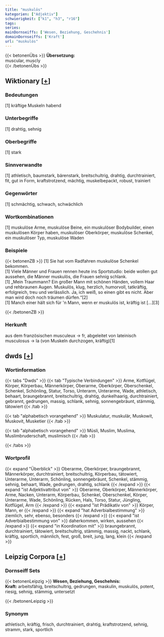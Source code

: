 ```yaml
---
title: "muskulös"
kategorien: ["Adjektiv"]
schwierigkeit: ["k1", "h3", "r16"]
tags:
series:
mainDornseiffs: ['Wesen, Beziehung, Geschehnis']
domainDornseiffs: ['Kraft']
url: "muskulös"
---
```


{{< betonenÜbs >}}
**Übersetzung:**  
muscular, muscly  
{{< /betonenÜbs >}}

## Wiktionary [[+](https://de.wiktionary.org/wiki/muskulös)]

### Bedeutungen
[1] kräftige Muskeln habend  

### Unterbegriffe
[1] drahtig, sehnig  

### Oberbegriffe
[1] stark  

### Sinnverwandte
[1] athletisch, baumstark, bärenstark, breitschultrig, drahtig, durchtrainiert, fit, gut in Form, kraftstrotzend, mächtig, muskelbepackt, robust, trainiert  

### Gegenwörter
[1] schmächtig, schwach, schwächlich  

### Wortkombinationen
[1] muskulöse Arme, muskulöse Beine, ein muskulöser Bodybuilder, einen muskulösen Körper haben, muskulöser Oberkörper, muskulöse Schenkel, ein muskulöser Typ, muskulöse Waden  

### Beispiele
{{< betonenZB >}}
[1] Sie hat vom Radfahren muskulöse Schenkel bekommen.  
[1] Viele Männer und Frauen rennen heute ins Sportstudio: beide wollen gut aussehen, die Männer muskulös, die Frauen sehnig schlank.  
[1] „Mein Traummann? Ein großer Mann mit schönen Händen, vollem Haar und rehbraunen Augen. Muskulös, klug, herzlich, humorvoll, tatkräftig, erfolgreich, treu und verlässlich. Ja, ich weiß, so einen gibt es nicht. Aber man wird doch noch träumen dürfen.“[2]  
[1] Manch einer hält sich für 'n Mann, wenn er muskulös ist, kräftig ist […][3]  

{{< /betonenZB >}}
### Herkunft
aus dem französischen musculeux → fr, abgeleitet von lateinisch musculosus → la (von Muskeln durchzogen, kräftig)[1]  



## dwds [[+](https://www.dwds.de/wb/muskulös)]

### Wortinformation
{{< tabs "Dwds" >}}
{{< tab "Typische Verbindungen" >}}
Arme, Kotflügel, Körper, Körperbau, Männerkörper, Oberarme, Oberkörper, Oberschenkel, Schenkel, Schönling, Statur, Torso, Unterarm, Unterarme, Wade, athletisch, behaart, braungebrannt, breitschultrig, drahtig, dunkelhaarig, durchtrainiert, gebrannt, gedrungen, massig, schlank, sehnig, sonnengebräunt, stämmig, tätowiert
{{< /tab >}}

{{< tab "alphabetisch vorangehend" >}}
Muskulatur, muskulär, Muskowit, Muskovit, Musketier
{{< /tab >}}

{{< tab "alphabetisch vorangehend" >}}
Müsli, Muslim, Muslima, Muslimbruderschaft, muslimisch
{{< /tab >}}

{{< /tabs >}}

### Wortprofil
{{< expand "Überblick" >}} Oberarme, Oberkörper, braungebrannt, Männerkörper, durchtrainiert, breitschultrig, Körperbau, tätowiert, Unterarme, Unterarm, Schönling, sonnengebräunt, Schenkel, stämmig, sehnig, behaart, Wade, gedrungen, drahtig, schlank {{< /expand >}}
{{< expand "ist Adjektivattribut von" >}} Oberarme, Oberkörper, Männerkörper, Arme, Nacken, Unterarm, Körperbau, Schenkel, Oberschenkel, Körper, Unterarme, Wade, Schönling, Rücken, Hals, Torso, Statur, Jüngling, Kotflügel, Arm {{< /expand >}}
{{< expand "ist Prädikativ von" >}} Körper, Mann, er {{< /expand >}}
{{< expand "hat Adverbialbestimmung" >}} ziemlich, sehr, ebenso, besonders {{< /expand >}}
{{< expand "ist Adverbialbestimmung von" >}} daherkommen, wirken, aussehen {{< /expand >}}
{{< expand "in Koordination mit" >}} braungebrannt, durchtrainiert, tätowiert, breitschultrig, stämmig, massig, nackt, schlank, kräftig, sportlich, männlich, fest, groß, breit, jung, lang, klein {{< /expand >}}

## Leipzig Corpora [[+](https://corpora.uni-leipzig.de/en/res?word=muskulös&corpusId=deu_newscrawl-public_2018)]

### Dornseiff Sets
{{< betonenLeipzig >}}
**Wesen, Beziehung, Geschehnis:**  
**Kraft:** arbeitsfähig, breitschultrig, gedrungen, maskulin, muskulös, potent, riesig, sehnig, stämmig, untersetzt  

{{< /betonenLeipzig >}}

### Synonym
athletisch, kräftig, frisch, durchtrainiert, drahtig, kraftstrotzend, sehnig, stramm, stark, sportlich

